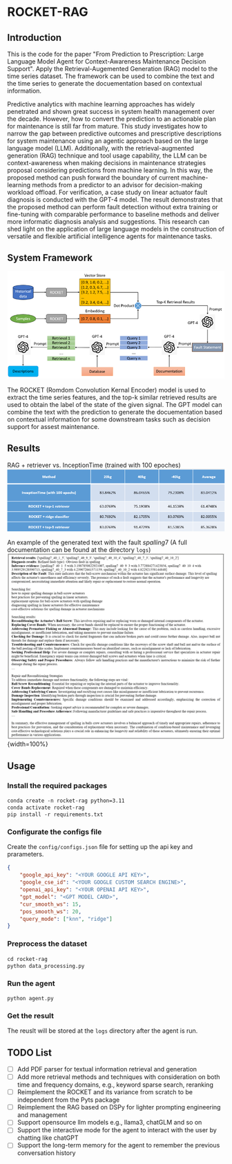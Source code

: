 # ROCKET-RAG

## Introduction

This is the code for the paper "From Prediction to Prescription: Large Language Model Agent for Context-Awareness Maintenance Decision Support". Apply the Retrieval-Augemented Generation (RAG) model to the time series dataset. The framework can be used to combine the text and the time series to generate the docuementation based on contextual information.

Predictive analytics with machine learning approaches has widely penetrated and shown great success in system health management over the decade. However, how to convert the prediction to an actionable plan for maintenance is still far from mature. This study investigates how to narrow the gap between predictive outcomes and prescriptive descriptions for system maintenance using an agentic approach based on the large language model (LLM). Additionally, with the retrieval-augmented generation (RAG) technique and tool usage capability, the LLM can be context-awareness when making decisions in maintenance strategies proposal considering predictions from machine learning. In this way, the proposed method can push forward the boundary of current machine-learning methods from a predictor to an advisor for decision-making workload offload. For verification, a case study on linear actuator fault diagnosis is conducted with the GPT-4 model. The result demonstrates that the proposed method can perform fault detection without extra training or fine-tuning with comparable performance to baseline methods and deliver more informatic diagnosis analysis and suggestions. This research can shed light on the application of large language models in the construction of versatile and flexible artificial intelligence agents for maintenance tasks.

## System Framework
![](assets/diagram_of_agent.png)

The ROCKET (Romdom Convolution Kernal Encoder) model is used to extract the time series features, and the top-k similar retrieved results are used to obtain the label of the state of the given signal. The GPT model can combine the text with the prediction to generate the docuementation based on contextual information for some downstream tasks such as decision support for assest maintenance.

## Results
RAG + retriever vs. InceptionTime (trained with 100 epoches)
![](assets/retrieve_results.PNG)

An example of the generated text with the fault $spalling 7$ (A full documentation can be found at the directory `logs`)
![](assets/generate_documentation.png){width=100%}

## Usage

### Install the required packages

```shell
conda create -n rocket-rag python=3.11
conda activate rocket-rag
pip install -r requirements.txt
```

### Configurate the configs file

Create the `config/configs.json` file for setting up the api key and prarameters.
```json
{
    "google_api_key": "<YOUR GOOGLE API KEY>",
    "google_cse_id": "<YOUR GOOGLE CUSTOM SEARCH ENGINE>",
    "openai_api_key": "<YOUR OPENAI API KEY>",
    "gpt_model": "<GPT MODEL CARD>",
    "cur_smooth_ws": 15,
    "pos_smooth_ws": 20,
    "query_mode": ["knn", "ridge"]
}
```

### Preprocess the dataset

```shell
cd rocket-rag
python data_processing.py
```

### Run the agent

```shell
python agent.py
```

### Get the result
The reuslt will be stored at the `logs` directory after the agent is run.

## TODO List
- [ ] Add PDF parser for textual information retrieval and generation
- [ ] Add more retrieval methods and techniques with consideration on both time and frequency domains, e.g., keyword sparse search, reranking
- [ ] Reimplement the ROCKET and its variance from scratch to be independent from the Pyts package
- [ ] Reimplement the RAG based on DSPy for lighter prompting engineering and management
- [ ] Support opensource llm models e.g., llama3, chatGLM and so on
- [ ] Support the interactive mode for the agent to interact with the user by chatting like chatGPT
- [ ] Support the long-term memory for the agent to remember the previous conversation history
